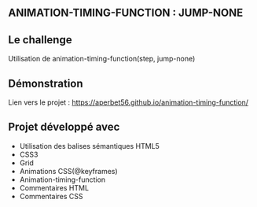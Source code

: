 ## ANIMATION-TIMING-FUNCTION : JUMP-NONE

## Le challenge

Utilisation de animation-timing-function(step, jump-none)

## Démonstration

Lien vers le projet : https://aperbet56.github.io/animation-timing-function/

## Projet développé avec

- Utilisation des balises sémantiques HTML5
- CSS3
- Grid
- Animations CSS(@keyframes)
- Animation-timing-function
- Commentaires HTML
- Commentaires CSS
